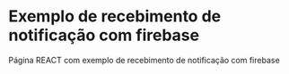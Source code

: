 # Exemplo de recebimento de notificação com firebase

Página REACT com exemplo de recebimento de notificação com firebase
